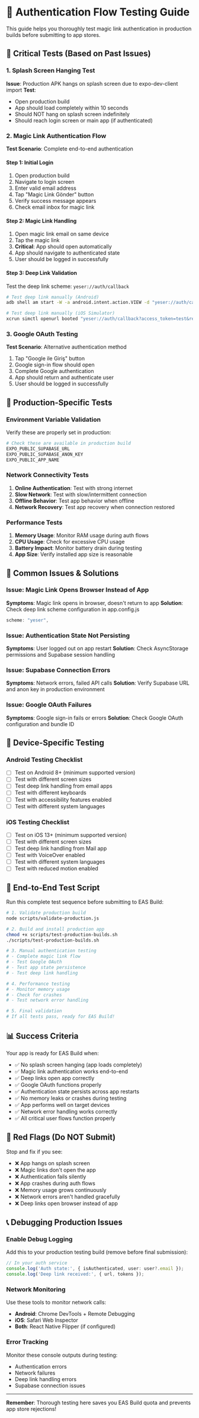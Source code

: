 # 🔐 Authentication Flow Testing Guide

This guide helps you thoroughly test magic link authentication in production builds before submitting to app stores.

## 🚨 Critical Tests (Based on Past Issues)

### 1. Splash Screen Hanging Test

**Issue**: Production APK hangs on splash screen due to expo-dev-client import
**Test**:

- Open production build
- App should load completely within 10 seconds
- Should NOT hang on splash screen indefinitely
- Should reach login screen or main app (if authenticated)

### 2. Magic Link Authentication Flow

**Test Scenario**: Complete end-to-end authentication

#### Step 1: Initial Login

1. Open production build
2. Navigate to login screen
3. Enter valid email address
4. Tap "Magic Link Gönder" button
5. Verify success message appears
6. Check email inbox for magic link

#### Step 2: Magic Link Handling

1. Open magic link email on same device
2. Tap the magic link
3. **Critical**: App should open automatically
4. App should navigate to authenticated state
5. User should be logged in successfully

#### Step 3: Deep Link Validation

Test the deep link scheme: `yeser://auth/callback`

```bash
# Test deep link manually (Android)
adb shell am start -W -a android.intent.action.VIEW -d "yeser://auth/callback?access_token=test&refresh_token=test" com.your.package.name

# Test deep link manually (iOS Simulator)
xcrun simctl openurl booted "yeser://auth/callback?access_token=test&refresh_token=test"
```

### 3. Google OAuth Testing

**Test Scenario**: Alternative authentication method

1. Tap "Google ile Giriş" button
2. Google sign-in flow should open
3. Complete Google authentication
4. App should return and authenticate user
5. User should be logged in successfully

## 🧪 Production-Specific Tests

### Environment Variable Validation

Verify these are properly set in production:

```bash
# Check these are available in production build
EXPO_PUBLIC_SUPABASE_URL
EXPO_PUBLIC_SUPABASE_ANON_KEY
EXPO_PUBLIC_APP_NAME
```

### Network Connectivity Tests

1. **Online Authentication**: Test with strong internet
2. **Slow Network**: Test with slow/intermittent connection
3. **Offline Behavior**: Test app behavior when offline
4. **Network Recovery**: Test app recovery when connection restored

### Performance Tests

1. **Memory Usage**: Monitor RAM usage during auth flows
2. **CPU Usage**: Check for excessive CPU usage
3. **Battery Impact**: Monitor battery drain during testing
4. **App Size**: Verify installed app size is reasonable

## 🐛 Common Issues & Solutions

### Issue: Magic Link Opens Browser Instead of App

**Symptoms**: Magic link opens in browser, doesn't return to app
**Solution**: Check deep link scheme configuration in app.config.js

```javascript
scheme: "yeser",
```

### Issue: Authentication State Not Persisting

**Symptoms**: User logged out on app restart
**Solution**: Check AsyncStorage permissions and Supabase session handling

### Issue: Supabase Connection Errors

**Symptoms**: Network errors, failed API calls
**Solution**: Verify Supabase URL and anon key in production environment

### Issue: Google OAuth Failures

**Symptoms**: Google sign-in fails or errors
**Solution**: Check Google OAuth configuration and bundle ID

## 📱 Device-Specific Testing

### Android Testing Checklist

- [ ] Test on Android 8+ (minimum supported version)
- [ ] Test with different screen sizes
- [ ] Test deep link handling from email apps
- [ ] Test with different keyboards
- [ ] Test with accessibility features enabled
- [ ] Test with different system languages

### iOS Testing Checklist

- [ ] Test on iOS 13+ (minimum supported version)
- [ ] Test with different screen sizes
- [ ] Test deep link handling from Mail app
- [ ] Test with VoiceOver enabled
- [ ] Test with different system languages
- [ ] Test with reduced motion enabled

## 🔄 End-to-End Test Script

Run this complete test sequence before submitting to EAS Build:

```bash
# 1. Validate production build
node scripts/validate-production.js

# 2. Build and install production app
chmod +x scripts/test-production-builds.sh
./scripts/test-production-builds.sh

# 3. Manual authentication testing
# - Complete magic link flow
# - Test Google OAuth
# - Test app state persistence
# - Test deep link handling

# 4. Performance testing
# - Monitor memory usage
# - Check for crashes
# - Test network error handling

# 5. Final validation
# If all tests pass, ready for EAS Build!
```

## 📊 Success Criteria

Your app is ready for EAS Build when:

- ✅ No splash screen hanging (app loads completely)
- ✅ Magic link authentication works end-to-end
- ✅ Deep links open app correctly
- ✅ Google OAuth functions properly
- ✅ Authentication state persists across app restarts
- ✅ No memory leaks or crashes during testing
- ✅ App performs well on target devices
- ✅ Network error handling works correctly
- ✅ All critical user flows function properly

## 🚨 Red Flags (Do NOT Submit)

Stop and fix if you see:

- ❌ App hangs on splash screen
- ❌ Magic links don't open the app
- ❌ Authentication fails silently
- ❌ App crashes during auth flows
- ❌ Memory usage grows continuously
- ❌ Network errors aren't handled gracefully
- ❌ Deep links open browser instead of app

## 📞 Debugging Production Issues

### Enable Debug Logging

Add this to your production testing build (remove before final submission):

```typescript
// In your auth service
console.log('Auth state:', { isAuthenticated, user: user?.email });
console.log('Deep link received:', { url, tokens });
```

### Network Monitoring

Use these tools to monitor network calls:

- **Android**: Chrome DevTools + Remote Debugging
- **iOS**: Safari Web Inspector
- **Both**: React Native Flipper (if configured)

### Error Tracking

Monitor these console outputs during testing:

- Authentication errors
- Network failures
- Deep link handling errors
- Supabase connection issues

---

**Remember**: Thorough testing here saves you EAS Build quota and prevents app store rejections!
